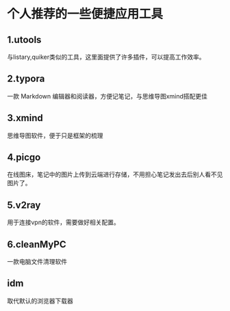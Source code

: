 # 个人推荐的一些便捷应用工具

## 1.utools

与listary,quiker类似的工具，这里面提供了许多插件，可以提高工作效率。

## 2.typora

一款 Markdown 编辑器和阅读器，方便记笔记，与思维导图xmind搭配更佳

## 3.xmind

思维导图软件，便于只是框架的梳理

## 4.picgo

在线图床，笔记中的图片上传到云端进行存储，不用担心笔记发出去后别人看不见图片了。

## 5.v2ray

用于连接vpn的软件，需要做好相关配置。

## 6.cleanMyPC

一款电脑文件清理软件

## idm

取代默认的浏览器下载器

